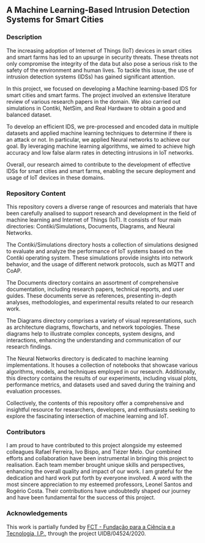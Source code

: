 ## A Machine Learning-Based Intrusion Detection Systems for Smart Cities

### Description

The increasing adoption of Internet of Things (IoT) devices in smart cities and smart farms has led to an upsurge in security threats. These threats not only compromise the integrity of the data but also pose a serious risk to the safety of the environment and human lives. To tackle this issue, the use of intrusion detection systems (IDSs) has gained significant attention.

In this project, we focused on developing a Machine learning-based IDS for smart cities and smart farms. The project involved an extensive literature review of various research papers in the domain. We also carried out simulations in Contiki, NetSim, and Real Hardware to obtain a good and balanced dataset.

To develop an efficient IDS, we pre-processed and encoded data in multiple datasets and applied machine learning techniques to determine if there is an attack or not. In particular, we applied Neural networks to achieve our goal. By leveraging machine learning algorithms, we aimed to achieve high accuracy and low false alarm rates in detecting intrusions in IoT networks.

Overall, our research aimed to contribute to the development of effective IDSs for smart cities and smart farms, enabling the secure deployment and usage of IoT devices in these domains.

### Repository Content

This repository covers a diverse range of resources and materials that have been carefully analised to support research and development in the field of machine learning and Internet of Things (IoT). It consists of four main directories: Contiki/Simulations, Documents, Diagrams, and Neural Networks.

The Contiki/Simulations directory hosts a collection of simulations designed to evaluate and analyze the performance of IoT systems based on the Contiki operating system. These simulations provide insights into network behavior, and the usage of different network protocols, such as MQTT and CoAP.

The Documents directory contains an assortment of comprehensive documentation, including research papers, technical reports, and user guides. These documents serve as references, presenting in-depth analyses, methodologies, and experimental results related to our research work.

The Diagrams directory comprises a variety of visual representations, such as architecture diagrams, flowcharts, and network topologies. These diagrams help to illustrate complex concepts, system designs, and interactions, enhancing the understanding and communication of our research findings.

The Neural Networks directory is dedicated to machine learning implementations. It houses a collection of notebooks that showcase various algorithms, models, and techniques employed in our research. Additionally, this directory contains the results of our experiments, including visual plots, performance metrics, and datasets used and saved during the training and evaluation processes.

Collectively, the contents of this repository offer a comprehensive and insightful resource for researchers, developers, and enthusiasts seeking to explore the fascinating intersection of machine learning and IoT.


### Contributors

I am proud to have contributed to this project alongside my esteemed colleagues Rafael Ferreira, Ivo Bispo, and Tiézer Melo. Our combined efforts and collaboration have been instrumental in bringing this project to realisation. Each team member brought unique skills and perspectives, enhancing the overall quality and impact of our work. I am grateful for the dedication and hard work put forth by everyone involved. A word with the most sincere appreciation to my esteemed professors, Leonel Santos and Rogério Costa. Their contributions have undoubtedly shaped our journey and have been fundamental for the success of this project.


### Acknowledgements

This work is partially funded by [FCT - Fundação para a Ciência e a Tecnologia, I.P.](https://www.fct.pt/), through the project UIDB/04524/2020.
